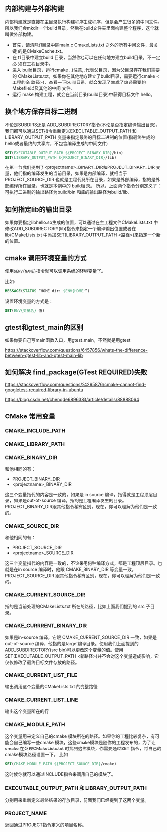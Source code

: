 ## 内部构建与外部构建

内部构建就是直接在主目录执行构建程序生成程序，但是会产生很多的中间文件。所以我们会mkdir一个build目录，然后在build文件夹里面构建整个程序，这个就叫做外部构建。



- 首先，请清除t1目录中除main.c CmakeLists.txt 之外的所有中间文件，最关键
  的是CMakeCache.txt。
- 在 t1目录中建立build 目录，当然你也可以在任何地方建立build目录，不一定必
  须在工程目录中。
- 进入 build目录，运行cmake ..(注意,..代表父目录，因为父目录存在我们需要的
  CMakeLists.txt，如果你在其他地方建立了build目录，需要运行cmake <工程的全
  路径>)，查看一下build目录，就会发现了生成了编译需要的Makefile以及其他的中间
  文件.
- 运行 make 构建工程，就会在当前目录(build目录)中获得目标文件 hello。



## 换个地方保存目标二进制

不论是SUBDIRS还是 ADD_SUBDIRECTORY指令(不论是否指定编译输出目录)，我们都可以通过SET指令重新定义EXECUTABLE_OUTPUT_PATH 和LIBRARY_OUTPUT_PATH 变量来指定最终的目标二进制的位置(指最终生成的hello或者最终的共享库，不包含编译生成的中间文件)

```cmake
SET(EXECUTABLE_OUTPUT_PATH ${PROJECT_BINARY_DIR}/bin)
SET(LIBRARY_OUTPUT_PATH ${PROJECT_BINARY_DIR}/lib)
```

在第一节我们提到了\<projectname>_BINARY_DIR和PROJECT_BINARY_DIR 变量，他们指的编译发生的当前目录，如果是内部编译，就相当于 PROJECT_SOURCE_DIR 也就是工程代码所在目录，如果是外部编译，指的是外部编译所在目录，也就是本例中的 build目录。
所以，上面两个指令分别定义了：可执行二进制的输出路径为build/bin 和库的输出路径为build/lib.



## 如何指定lib的输出目录

如果你要指定libhello.so生成的位置，可以通过在主工程文件CMakeLists.txt 中修改ADD_SUBDIRECTORY(lib)指令来指定一个编译输出位置或者在lib/CMakeLists.txt 中添加SET(LIBRARY_OUTPUT_PATH <路径>)来指定一个新的位置。



## cmake 调用环境变量的方式

使用`$ENV{NAME}`指令就可以调用系统的环境变量了。

比如:

```cmake
MESSAGE(STATUS “HOME dir: $ENV{HOME}”)
```

设置环境变量的方式是：

```cmake
SET(ENV{变量名} 值)
```



## gtest和gtest_main的区别

如果你要自己写main函数入口，用gtest_main，不然就是用gtest

https://stackoverflow.com/questions/6457856/whats-the-difference-between-gtest-lib-and-gtest-main-lib



## 如何解决 find_package(GTest REQUIRED)失败

https://stackoverflow.com/questions/24295876/cmake-cannot-find-googletest-required-library-in-ubuntu

https://blog.csdn.net/chengde6896383/article/details/88888064



## CMake 常用变量

### CMAKE_INCLUDE_PATH



### CMAKE_LIBRARY_PATH



### CMAKE_BINARY_DIR

和他相同的有：

- PROJECT_BINARY_DIR
- \<projectname\>\_BINARY_DIR

这三个变量指代的内容是一致的，如果是 in source 编译，指得就是工程顶层目录，如果是out-of-source 编译，指的是工程编译发生的目录。PROJECT_BINARY_DIR跟其他指令稍有区别，现在，你可以理解为他们是一致的。



### CMAKE_SOURCE_DIR

和他相同的有：

- PROJECT_SOURCE_DIR
- \<projectname\>\_SOURCE_DIR

这三个变量指代的内容是一致的，不论采用何种编译方式，都是工程顶层目录。也就是在in source 编译时，他跟 CMAKE_BINARY_DIR 等变量一致。PROJECT_SOURCE_DIR 跟其他指令稍有区别，现在，你可以理解为他们是一致的。



### CMAKE_CURRENT_SOURCE_DIR

指的是当前处理的CMakeLists.txt 所在的路径，比如上面我们提到的 src 子目录。



### CMAKE_CURRRENT_BINARY_DIR

如果是in-source 编译，它跟 CMAKE_CURRENT_SOURCE_DIR 一致，如果是out-of-source 编译，他指的是target编译目录。使用我们上面提到的ADD_SUBDIRECTORY(src bin)可以更改这个变量的值。使用SET(EXECUTABLE_OUTPUT_PATH <新路径>)并不会对这个变量造成影响，它仅仅修改了最终目标文件存放的路径。



### CMAKE_CURRENT_LIST_FILE

输出调用这个变量的CMakeLists.txt 的完整路径



### CMAKE_CURRENT_LIST_LINE

输出这个变量所在的行



### CMAKE_MODULE_PATH

这个变量用来定义自己的cmake 模块所在的路径。如果你的工程比较复杂，有可能会自己编写一些cmake 模块，这些cmake模块是随你的工程发布的，为了让cmake 在处理CMakeLists.txt 时找到这些模块，你需要通过SET 指令，将自己的cmake模块路径设置一下。
比如

```cmake
SET(CMAKE_MODULE_PATH ${PROJECT_SOURCE_DIR}/cmake)
```

这时候你就可以通过INCLUDE指令来调用自己的模块了。



### EXECUTABLE_OUTPUT_PATH 和 LIBRARY_OUTPUT_PATH

分别用来重新定义最终结果的存放目录，前面我们已经提到了这两个变量。



### PROJECT_NAME

返回通过PROJECT指令定义的项目名称。